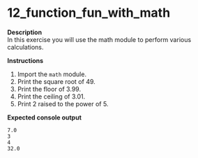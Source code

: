 # 12_function_fun_with_math

**Description**  
In this exercise you will use the math module to perform various calculations.

**Instructions**  
1. Import the `math` module.  
2. Print the square root of 49.  
3. Print the floor of 3.99.  
4. Print the ceiling of 3.01.  
5. Print 2 raised to the power of 5.

**Expected console output**
```text
7.0  
3 
4  
32.0
```


